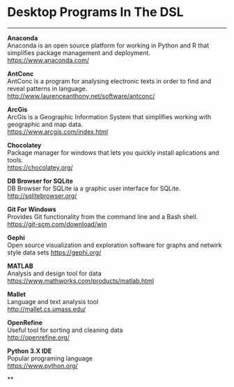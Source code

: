 # Desktop Programs In The DSL
  
---------------------------------
  
**Anaconda**  
Anaconda is an open source platform for working in Python and R that simplifies package management and deployment.  
https://www.anaconda.com/  
  
**AntConc**  
AntConc is a program for analysing electronic texts in order to find and reveal patterns in language.  
http://www.laurenceanthony.net/software/antconc/  
  
**ArcGis**  
ArcGis is a Geographic Information System that simplifies working with geographic and map data.  
https://www.arcgis.com/index.html  
  
**Chocolatey**  
Package manager for windows that lets you quickly install aplications and tools.  
https://chocolatey.org/  
  
**DB Browser for SQLite**  
DB Browser for SQLite ia a graphic user interface for SQLite.  
http://sqlitebrowser.org/  
  
**Git For Windows**  
Provides Git functionality from the command line and a Bash shell.  
https://git-scm.com/download/win  
  
**Gephi**  
Open source visualization and exploration software for graphs and netwirk style data sets
https://gephi.org/  
  
**MATLAB**  
Analysis and design tool for data  
https://www.mathworks.com/products/matlab.html  
  
**Mallet**  
Language and text analysis tool  
http://mallet.cs.umass.edu/  
  
**OpenRefine**  
Useful tool for sorting and cleaning data  
http://openrefine.org/  
  
**Python 3.X  IDE**  
Popular programing language  
https://www.python.org/  
  
**
